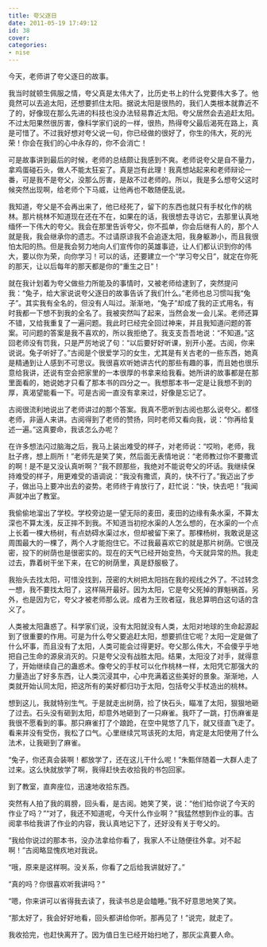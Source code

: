 ```yaml
---
title: 夸父逐日
date: 2011-05-19 17:49:12
id: 38
cover: 
categories:
- nise
---
```


 今天，老师讲了夸父逐日的故事。

 我当时就顿生佩服之情，夸父真是太伟大了，比历史书上的什么党要伟大多了。他竟然可以去追太阳，还想要抓住太阳。据说太阳是很热的，我们人类根本就靠近不了的，好像现在那么先进的科技也没办法轻易靠近太阳。夸父居然会去追赶太阳。不过太阳果然很厉害，像科学家们说的一样，很热，热得夸父最后渴死在路上，真是可惜了。不过我好想对夸父说一句，你已经做的很好了，你生的伟大，死的光荣！你会在我们的心中永存的，你不会消亡！

 可是故事讲到最后的时候，老师的总结颇让我感到不爽。老师说夸父是自不量力，拿鸡蛋碰石头，做人不能太狂妄了。真是岂有此理！我真想站起来和老师辩论一番，可是我不是夸父，没那么厉害，是敌不过老师的。所以，我是多么想夸父这时候突然出现啊，给老师个下马威，让他再也不敢随便乱说。

 我知道，夸父是不会再出来了，他已经死了，留下的东西也就只有手杖化作的桃林。那片桃林不知道现在还在不在，如果在的话，我很想去寻访它，去那里认真地缅怀一下伟大的夸父。我会在那里告诉夸父，你不孤单，你会后继有人的，那个人就是我，我会继承你的遗志。不过请原谅我不会追逐太阳，我身躯渺小，而且我很怕太阳的热。但是我会努力地向人们宣传你的英雄事迹，让人们都认识到你的伟大，要以你为荣，向你学习！可以的话，还要建立一个“学习夸父日”，就定在你死的那天，让以后每年的那天都是你的“重生之日”！

 就在我计划着为夸父做些力所能及的事情时，又被老师给逮到了，突然提问我：“兔子，给大家说说夸父逐日的故事告诉了我们什么。”老师也总习惯叫我“兔子”。其实我有全名的，但没有人叫过。渐渐地，“兔子”却成了我的正式用名，有时我都一下想不到我的全名了。我被突然叫了起来，当然会发一会儿呆。老师还算不错，又给我重复了一遍问题。我此时已经完全回过神来，并且我知道问题的答案。可问题的答案是我不喜欢的，所以我拒绝了。我支支吾吾地说：“不知道。”这回老师没有罚我，只是严厉地说了句：“以后要好好听课，别开小差。古阅，你来说说。兔子听好了。”古阅是个很爱学习的女生，尤其是有关古老的一些东西，她真是精通到让人感到不可思议。我很喜欢听她讲古代的那些有趣的事，而且她也很乐意给我讲，还说有空会把家里的一本很厚的书拿来给我看。她所讲的故事都是在那里面看的，她说她才只看了那本书的四分之一。我想那本书一定是让我想不到的厚，真渴望能看一下。可是古阅一直没有拿来过，好像是忘记了。

 古阅很流利地说出了老师讲过的那个答案。我真不愿听到古阅也那么说夸父。都怪老师，非逼人来讲。古阅得到了老师的赞扬，同时老师又看向我，说：“你再给复述一遍。”这真要命，我该怎么办呢？

 在许多想法闪过脑海之后，我马上装出难受的样子，对老师说：“哎哟，老师，我肚子疼，想上厕所！”老师先是笑了笑，然后面无表情地说：“老师教过你不要撒谎的啊！是不是又没认真听啊？”我不顾那些，我绝对不能说夸父的坏话。我继续保持难受的样子，用更难受的语调说：“我没有撒谎，真的，快不行了。”我迈出了步子，做出马上要冲出去的姿势。老师终于肯放行了，赶忙说：“快，快去吧！”我闻声就冲出了教室。

 我偷偷地溜出了学校。学校旁边是一望无际的麦田，麦田的边缘有条水渠，不算太深也不算太浅，反正摔不到我。不知道当初挖水渠的人怎么想的，在水渠的一个点上长着一棵大杨树，有点妨碍水渠过水，但却被留下来了。那棵杨树，我敢说是这周围最大的一棵了，两个人才能抱住它。不过我最喜欢它的就是那片树荫。它很茂密，投下的树荫也是很密实的。现在的天气已经开始变热，今天就异常的热。我走过去，靠着树干坐下来，在它的树荫里，真是舒服极了。

 我抬头去找太阳，可惜没找到，茂密的大树把太阳挡在我的视线之外了。不过转念一想，我不要找太阳了，这样隔开最好。因为太阳，它是夸父死掉的罪魁祸首。另外，也是因为它，夸父才被老师那么说。成者为王败者寇，我总算明白这句话的含义了。

 人类被太阳蛊惑了。科学家们说，没有太阳就没有人类，太阳对地球的生命起源起到了很重要的作用。可是为什么夸父要追赶太阳，想要抓住它呢？太阳一定是做了什么坏事，而且没有了太阳，人类可能会过得更好。夸父那么伟大，不会傻乎乎地把自己生命的源泉消灭的。只是夸父没有战胜太阳。结果，太阳没了对手，就得意了，开始继续自己的蛊惑术。像夸父的手杖可以化作桃林一样，太阳凭它那强大的力量造出了好多东西，让人类沉浸其中，心中充满着这些美好的景象。渐渐地，人类就开始认同太阳，把这所有的美好都归功于太阳，包括夸父手杖造出的桃林。

 想到这儿，我就特别生气。于是就走出树荫，捡了快石头，瞄准了太阳，狠狠地砸了过去。石头没有砸到太阳，却意外地砸到了一只麻雀。我吓了一跳，打伤麻雀是我很不愿看到的事。那只麻雀打了个踉跄，在空中晃悠了几下，就又径直飞走了。看来并没有受伤，我松了口气。心里继续咒骂该死的太阳，肯定是太阳使用了什么法术，让我砸到了麻雀。

 “兔子，你还真会装啊！都放学了，还在这儿干什么呢！”朱甄伴随着一大群人走了过来。这么快就放学了啊，我得赶快去收拾我的书包回家。

 到了教室，直奔座位，迅速地收拾东西。

 突然有人拍了我的肩膀，回头看，是古阅。她笑了笑，说：“他们给你说了今天的作业了吗？”“对了，我还不知道呢，今天什么作业啊？”我猛然想到作业的事。古阅拿书给我讲了作业的内容，我认真地记下了，还好没有关于夸父的。

 “我给你说过的那本书，没办法拿给你看了，我家人不让随便往外拿。对不起啊！”古阅略显愧疚地对我说。

 “哦，原来是这样啊。没关系，你看了之后给我讲就好了。”

 “真的吗？你很喜欢听我讲吗？”

 “嗯，你来讲可以省得我去读了，我读书总是会瞌睡。”我不好意思地笑了笑。

 “那太好了，我会好好地看，回头都讲给你听。那再见了！”说完，就走了。

 我收拾完，也赶快离开了。因为值日生已经开始扫地了，那灰尘真要人命。
